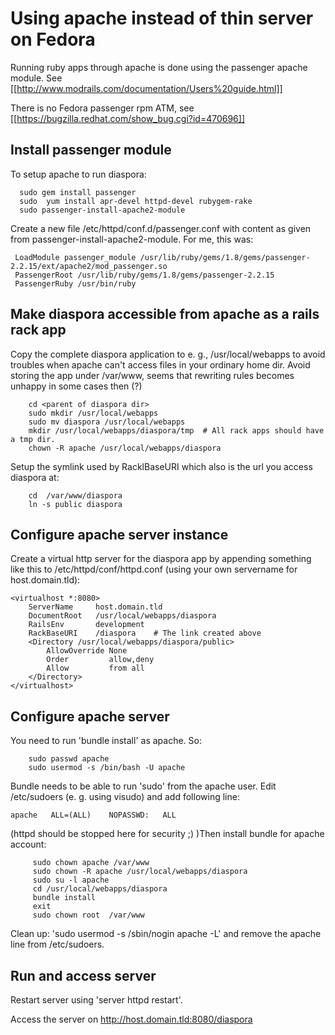 # Using apache instead of thin server on Fedora

Running ruby apps through apache is done using the passenger apache
module. See [[http://www.modrails.com/documentation/Users%20guide.html]]

There is no Fedora passenger rpm ATM, see
[[https://bugzilla.redhat.com/show_bug.cgi?id=470696]]

## Install passenger module

To setup apache to run diaspora:

      sudo gem install passenger
      sudo  yum install apr-devel httpd-devel rubygem-rake
      sudo passenger-install-apache2-module

Create a new file /etc/httpd/conf.d/passenger.conf with content as given from
passenger-install-apache2-module. For me, this was:

     LoadModule passenger_module /usr/lib/ruby/gems/1.8/gems/passenger-2.2.15/ext/apache2/mod_passenger.so
     PassengerRoot /usr/lib/ruby/gems/1.8/gems/passenger-2.2.15
     PassengerRuby /usr/bin/ruby

## Make diaspora accessible from apache as a rails rack app

Copy the complete diaspora application to  e. g.,  /usr/local/webapps to
avoid troubles when apache can't access files in your ordinary home dir.
Avoid storing the app under /var/www, seems that rewriting rules becomes
unhappy in some cases then (?)

        cd <parent of diaspora dir>
        sudo mkdir /usr/local/webapps
        sudo mv diaspora /usr/local/webapps
        mkdir /usr/local/webapps/diaspora/tmp  # All rack apps should have a tmp dir.
        chown -R apache /usr/local/webapps/diaspora

Setup the symlink used by RacklBaseURI which also is the url you access diaspora at:

        cd  /var/www/diaspora
        ln -s public diaspora

## Configure apache server instance

Create a virtual http server for the diaspora app by appending something like this to
/etc/httpd/conf/httpd.conf (using your own servername for host.domain.tld):

    <virtualhost *:8080>
        ServerName     host.domain.tld
        DocumentRoot   /usr/local/webapps/diaspora
        RailsEnv       development
        RackBaseURI    /diaspora    # The link created above
        <Directory /usr/local/webapps/diaspora/public>
            AllowOverride None
            Order         allow,deny
            Allow         from all
        </Directory>
    </virtualhost>

## Configure apache server

You need to run 'bundle install' as apache. So:
  
        sudo passwd apache
        sudo usermod -s /bin/bash -U apache
      
Bundle needs to be able to run 'sudo' from the apache user. Edit /etc/sudoers
(e. g. using visudo) and add following line:

    apache   ALL=(ALL)    NOPASSWD:   ALL

(httpd should be stopped here for security ;)  )Then install bundle for apache account:

         sudo chown apache /var/www
         sudo chown -R apache /usr/local/webapps/diaspora
         sudo su -l apache
         cd /usr/local/webapps/diaspora
         bundle install
         exit
         sudo chown root  /var/www

Clean up:  'sudo usermod -s /sbin/nogin apache -L'  and remove the apache line from /etc/sudoers.

## Run and access server

Restart server using 'server httpd restart'.

Access the server on http://host.domain.tld:8080/diaspora

